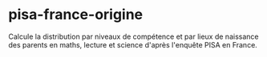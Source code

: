 # pisa-france-origine
Calcule la distribution par niveaux de compétence et par lieux de naissance des parents en maths, lecture et science d'après l'enquête PISA en France.
